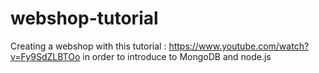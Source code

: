 # webshop-tutorial
Creating a webshop with this tutorial : 
https://www.youtube.com/watch?v=Fy9SdZLBTOo
in order to introduce to MongoDB and node.js
